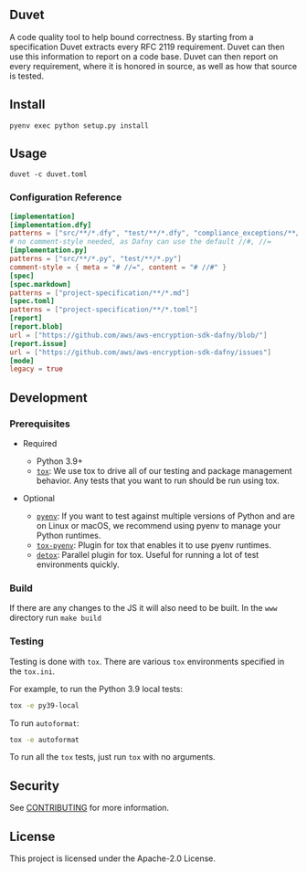 ## Duvet

A code quality tool to help bound correctness.
By starting from a specification Duvet extracts every RFC 2119 requirement.
Duvet can then use this information to report on a code base.
Duvet can then report on every requirement,
where it is honored in source,
as well as how that source is tested.

## Install

```
pyenv exec python setup.py install
```

## Usage

```commandline
duvet -c duvet.toml
```

### Configuration Reference

```toml
[implementation]
[implementation.dfy]
patterns = ["src/**/*.dfy", "test/**/*.dfy", "compliance_exceptions/**/*.txt"]
# no comment-style needed, as Dafny can use the default //#, //=
[implementation.py]
patterns = ["src/**/*.py", "test/**/*.py"]
comment-style = { meta = "# //=", content = "# //#" }
[spec]
[spec.markdown]
patterns = ["project-specification/**/*.md"]
[spec.toml]
patterns = ["project-specification/**/*.toml"]
[report]
[report.blob]
url = ["https://github.com/aws/aws-encryption-sdk-dafny/blob/"]
[report.issue]
url = ["https://github.com/aws/aws-encryption-sdk-dafny/issues"]
[mode]
legacy = true
```

## Development

### Prerequisites

* Required

    * Python 3.9+
    * [`tox`](http://tox.readthedocs.io/): We use tox to drive all of our testing and package management behavior.
      Any tests that you want to run should be run using tox.

* Optional

    * [`pyenv`](https://github.com/pyenv/pyenv): If you want to test against multiple versions of Python and are on
      Linux or macOS,
      we recommend using pyenv to manage your Python runtimes.
    * [`tox-pyenv`](https://pypi.org/project/tox-pyenv/): Plugin for tox that enables it to use pyenv runtimes.
    * [`detox`](https://pypi.org/project/detox/): Parallel plugin for tox. Useful for running a lot of test environments
      quickly.

### Build

If there are any changes to the JS
it will also need to be built.
In the `www` directory run `make build`

### Testing

Testing is done with `tox`. There are various `tox` environments specified in the `tox.ini`.

For example, to run the Python 3.9 local tests:

```bash
tox -e py39-local
```

To run `autoformat`:

```bash
tox -e autoformat
```

To run all the `tox` tests, just run `tox` with no arguments.

## Security

See [CONTRIBUTING](CONTRIBUTING.md#security-issue-notifications) for more information.

## License

This project is licensed under the Apache-2.0 License.

